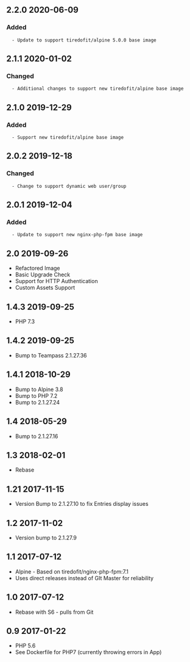 ## 2.2.0 2020-06-09 <dave at tiredofit dot ca>

   ### Added
      - Update to support tiredofit/alpine 5.0.0 base image


## 2.1.1 2020-01-02 <dave at tiredofit dot ca>

   ### Changed
      - Additional changes to support new tiredofit/alpine base image


## 2.1.0 2019-12-29 <dave at tiredofit dot ca>

   ### Added
      - Support new tiredofit/alpine base image


## 2.0.2 2019-12-18 <dave at tiredofit dot ca>

   ### Changed
      - Change to support dynamic web user/group


## 2.0.1 2019-12-04 <dave at tiredofit dot ca>

   ### Added
      - Update to support new nginx-php-fpm base image


## 2.0  2019-09-26 <dave at tiredofit dot ca>

* Refactored Image
* Basic Upgrade Check
* Support for HTTP Authentication
* Custom Assets Support

## 1.4.3 2019-09-25 <dave at tiredofit dot ca>

* PHP 7.3

## 1.4.2 2019-09-25 <dave at tiredofit dot ca>

* Bump to Teampass 2.1.27.36

## 1.4.1 2018-10-29 <dave at tiredofit dot ca>

* Bump to Alpine 3.8
* Bump to PHP 7.2
* Bump to 2.1.27.24

## 1.4 2018-05-29 <dave at tiredofit dot ca>

* Bump to 2.1.27.16

## 1.3 2018-02-01 <dave at tiredofit dot ca>

* Rebase
    
## 1.21 2017-11-15 <dave at tiredofit dot ca>

* Version Bump to 2.1.27.10 to fix Entries display issues

## 1.2 2017-11-02 <dave at tiredofit dot ca>

* Version bump to 2.1.27.9

## 1.1 2017-07-12 <dave at tiredofit dot ca>

* Alpine - Based on tiredofit/nginx-php-fpm:7.1
* Uses direct releases instead of GIt Master for reliability

## 1.0 2017-07-12 <dave at tiredofit dot ca>

* Rebase with S6 - pulls from Git

## 0.9 2017-01-22 <dave at tiredofit dot ca>

* PHP 5.6
* See Dockerfile for PHP7 (currently throwing errors in App)

